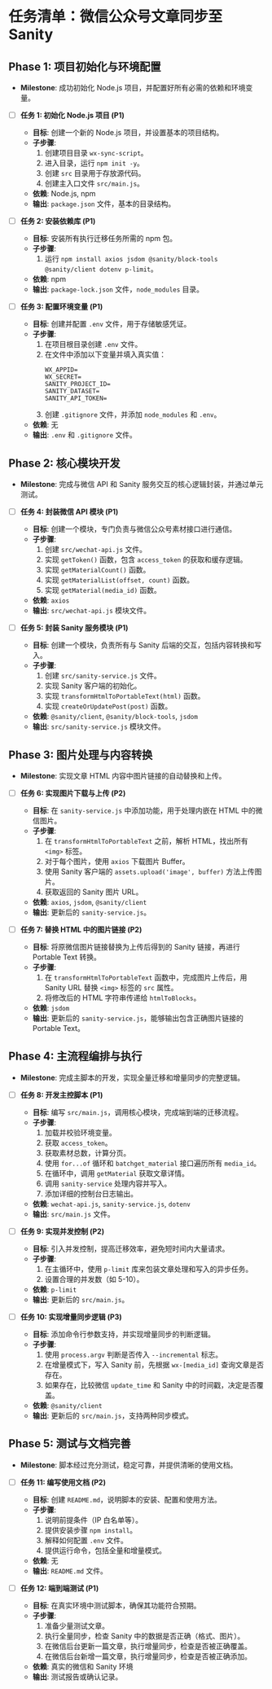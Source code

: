 # 任务清单：微信公众号文章同步至 Sanity

## Phase 1: 项目初始化与环境配置

*   **Milestone**: 成功初始化 Node.js 项目，并配置好所有必需的依赖和环境变量。

- [ ] **任务 1: 初始化 Node.js 项目 (P1)**
    -   **目标**: 创建一个新的 Node.js 项目，并设置基本的项目结构。
    -   **子步骤**:
        1.  创建项目目录 `wx-sync-script`。
        2.  进入目录，运行 `npm init -y`。
        3.  创建 `src` 目录用于存放源代码。
        4.  创建主入口文件 `src/main.js`。
    -   **依赖**: Node.js, npm
    -   **输出**: `package.json` 文件，基本的目录结构。

- [ ] **任务 2: 安装依赖库 (P1)**
    -   **目标**: 安装所有执行迁移任务所需的 npm 包。
    -   **子步骤**:
        1.  运行 `npm install axios jsdom @sanity/block-tools @sanity/client dotenv p-limit`。
    -   **依赖**: npm
    -   **输出**: `package-lock.json` 文件，`node_modules` 目录。

- [ ] **任务 3: 配置环境变量 (P1)**
    -   **目标**: 创建并配置 `.env` 文件，用于存储敏感凭证。
    -   **子步骤**:
        1.  在项目根目录创建 `.env` 文件。
        2.  在文件中添加以下变量并填入真实值：
            ```
            WX_APPID=
            WX_SECRET=
            SANITY_PROJECT_ID=
            SANITY_DATASET=
            SANITY_API_TOKEN=
            ```
        3.  创建 `.gitignore` 文件，并添加 `node_modules` 和 `.env`。
    -   **依赖**: 无
    -   **输出**: `.env` 和 `.gitignore` 文件。

## Phase 2: 核心模块开发

*   **Milestone**: 完成与微信 API 和 Sanity 服务交互的核心逻辑封装，并通过单元测试。

- [ ] **任务 4: 封装微信 API 模块 (P1)**
    -   **目标**: 创建一个模块，专门负责与微信公众号素材接口进行通信。
    -   **子步骤**:
        1.  创建 `src/wechat-api.js` 文件。
        2.  实现 `getToken()` 函数，包含 `access_token` 的获取和缓存逻辑。
        3.  实现 `getMaterialCount()` 函数。
        4.  实现 `getMaterialList(offset, count)` 函数。
        5.  实现 `getMaterial(media_id)` 函数。
    -   **依赖**: `axios`
    -   **输出**: `src/wechat-api.js` 模块文件。

- [ ] **任务 5: 封装 Sanity 服务模块 (P1)**
    -   **目标**: 创建一个模块，负责所有与 Sanity 后端的交互，包括内容转换和写入。
    -   **子步骤**:
        1.  创建 `src/sanity-service.js` 文件。
        2.  实现 Sanity 客户端的初始化。
        3.  实现 `transformHtmlToPortableText(html)` 函数。
        4.  实现 `createOrUpdatePost(post)` 函数。
    -   **依赖**: `@sanity/client`, `@sanity/block-tools`, `jsdom`
    -   **输出**: `src/sanity-service.js` 模块文件。

## Phase 3: 图片处理与内容转换

*   **Milestone**: 实现文章 HTML 内容中图片链接的自动替换和上传。

- [ ] **任务 6: 实现图片下载与上传 (P2)**
    -   **目标**: 在 `sanity-service.js` 中添加功能，用于处理内嵌在 HTML 中的微信图片。
    -   **子步骤**:
        1.  在 `transformHtmlToPortableText` 之前，解析 HTML，找出所有 `<img>` 标签。
        2.  对于每个图片，使用 `axios` 下载图片 Buffer。
        3.  使用 Sanity 客户端的 `assets.upload('image', buffer)` 方法上传图片。
        4.  获取返回的 Sanity 图片 URL。
    -   **依赖**: `axios`, `jsdom`, `@sanity/client`
    -   **输出**: 更新后的 `sanity-service.js`。

- [ ] **任务 7: 替换 HTML 中的图片链接 (P2)**
    -   **目标**: 将原微信图片链接替换为上传后得到的 Sanity 链接，再进行 Portable Text 转换。
    -   **子步骤**:
        1.  在 `transformHtmlToPortableText` 函数中，完成图片上传后，用 Sanity URL 替换 `<img>` 标签的 `src` 属性。
        2.  将修改后的 HTML 字符串传递给 `htmlToBlocks`。
    -   **依赖**: `jsdom`
    -   **输出**: 更新后的 `sanity-service.js`，能够输出包含正确图片链接的 Portable Text。

## Phase 4: 主流程编排与执行

*   **Milestone**: 完成主脚本的开发，实现全量迁移和增量同步的完整逻辑。

- [ ] **任务 8: 开发主控脚本 (P1)**
    -   **目标**: 编写 `src/main.js`，调用核心模块，完成端到端的迁移流程。
    -   **子步骤**:
        1.  加载并校验环境变量。
        2.  获取 `access_token`。
        3.  获取素材总数，计算分页。
        4.  使用 `for...of` 循环和 `batchget_material` 接口遍历所有 `media_id`。
        5.  在循环中，调用 `getMaterial` 获取文章详情。
        6.  调用 `sanity-service` 处理内容并写入。
        7.  添加详细的控制台日志输出。
    -   **依赖**: `wechat-api.js`, `sanity-service.js`, `dotenv`
    -   **输出**: `src/main.js` 文件。

- [ ] **任务 9: 实现并发控制 (P2)**
    -   **目标**: 引入并发控制，提高迁移效率，避免短时间内大量请求。
    -   **子步骤**:
        1.  在主循环中，使用 `p-limit` 库来包装文章处理和写入的异步任务。
        2.  设置合理的并发数（如 5-10）。
    -   **依赖**: `p-limit`
    -   **输出**: 更新后的 `src/main.js`。

- [ ] **任务 10: 实现增量同步逻辑 (P3)**
    -   **目标**: 添加命令行参数支持，并实现增量同步的判断逻辑。
    -   **子步骤**:
        1.  使用 `process.argv` 判断是否传入 `--incremental` 标志。
        2.  在增量模式下，写入 Sanity 前，先根据 `wx-[media_id]` 查询文章是否存在。
        3.  如果存在，比较微信 `update_time` 和 Sanity 中的时间戳，决定是否覆盖。
    -   **依赖**: `@sanity/client`
    -   **输出**: 更新后的 `src/main.js`，支持两种同步模式。

## Phase 5: 测试与文档完善

*   **Milestone**: 脚本经过充分测试，稳定可靠，并提供清晰的使用文档。

- [ ] **任务 11: 编写使用文档 (P2)**
    -   **目标**: 创建 `README.md`，说明脚本的安装、配置和使用方法。
    -   **子步骤**:
        1.  说明前提条件（IP 白名单等）。
        2.  提供安装步骤 `npm install`。
        3.  解释如何配置 `.env` 文件。
        4.  提供运行命令，包括全量和增量模式。
    -   **依赖**: 无
    -   **输出**: `README.md` 文件。

- [ ] **任务 12: 端到端测试 (P1)**
    -   **目标**: 在真实环境中测试脚本，确保其功能符合预期。
    -   **子步骤**:
        1.  准备少量测试文章。
        2.  执行全量同步，检查 Sanity 中的数据是否正确（格式、图片）。
        3.  在微信后台更新一篇文章，执行增量同步，检查是否被正确覆盖。
        4.  在微信后台新增一篇文章，执行增量同步，检查是否被正确添加。
    -   **依赖**: 真实的微信和 Sanity 环境
    -   **输出**: 测试报告或确认记录。
